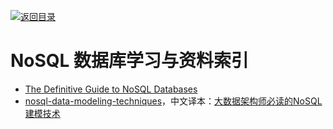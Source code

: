 [![返回目录](https://parg.co/UGo)](https://parg.co/b4z) 
# NoSQL 数据库学习与资料索引

- [The Definitive Guide to NoSQL Databases](https://www.toptal.com/database/the-definitive-guide-to-nosql-databases?utm_source=tuicool&utm_medium=referral)
- [nosql-data-modeling-techniques](https://highlyscalable.wordpress.com/2012/03/01/nosql-data-modeling-techniques/)，中文译本：[大数据架构师必读的NoSQL建模技术 ](http://www.dataguru.cn/article-9422-1.html?utm_source=tuicool&utm_medium=referral)